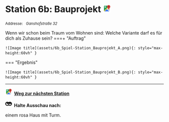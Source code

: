 # Station 6b: Bauprojekt  <a href="https://www.google.com/maps/dir/?api=1&travelmode=walking&destination=13.0204042,47.8009308"><img src="https://github.com/kipppunkte/kipppunkte/raw/gh-pages/assets/google-maps.svg" width="24" height="24"></a>

<small>Addresse:<em style="margin-left: 10px">Ganshofstraße 32</em></small>



Wenn wir schon beim Traum vom Wohnen sind: Welche Variante darf es für dich als Zuhause sein?
===+ "Auftrag"

    ![Image title](assets/6b_Spiel-Station_Bauprojekt_A.png){: style="max-height:60vh" }


=== "Ergebnis"

    ![Image title](assets/6b_Spiel-Station_Bauprojekt_B.png){: style="max-height:60vh" }





____

<a href="https://www.google.com/maps/dir/?api=1&travelmode=walking&destination=13.0202449,47.8013649"><img src="https://github.com/kipppunkte/kipppunkte/raw/gh-pages/assets/google-maps.svg" style="height: 1.5em;margin-right: 0.5em"></a>**[Weg zur nächsten Station](next_url)**



<img src="https://github.com/kipppunkte/kipppunkte/raw/gh-pages/assets/eyes.svg" style="height: 1.5em;background: white;margin-right: 0.5em">**Halte Ausschau nach:**

einem rosa Haus mit Turm.